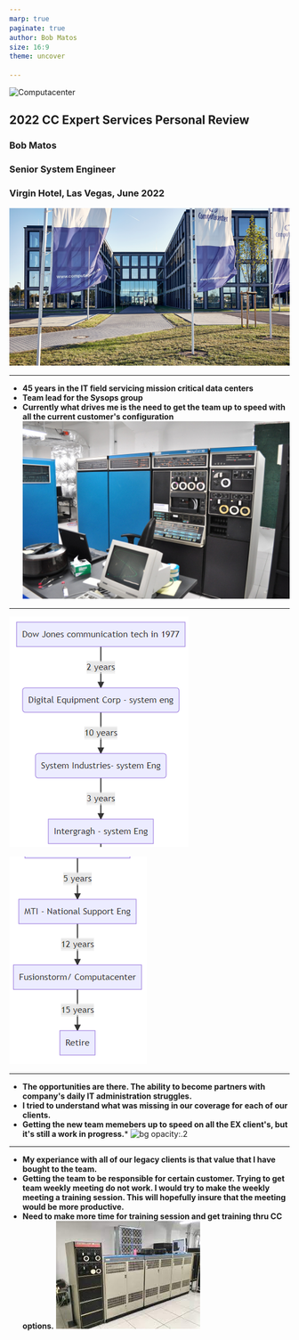 ```yaml
---
marp: true
paginate: true
author: Bob Matos
size: 16:9
theme: uncover

---
```


<style>
  :root {
    --color-background: #9BCFDF;
    --color-foreground: #101010;
  }
</style>


![Computacenter](https://upload.wikimedia.org/wikipedia/en/thumb/3/34/Computacenter_logo.svg/220px-Computacenter_logo.svg.png)
## 2022 CC Expert Services Personal Review
  ### Bob Matos
  ### Senior System Engineer
  ### Virgin Hotel, Las Vegas, June 2022
![bg opacity:.2](images\globalwwa.png)

---
+ **45 years in the IT field servicing mission critical data centers**
+ **Team lead for the Sysops group**
+ **Currently what drives me is the need to get the team up to speed with all the current customer's configuration**
![bg opacity:.2](images\DEC.jpg)
---
![bg left fit](images\Career_1.png)

![bg right fit](images\Career_2.png)

---
+ **The opportunities are there. The ability to become partners with company's  daily IT administration struggles.**
+ **I tried to understand what was missing in our coverage for each of our clients.**
+ **Getting the new team memebers up to speed on all the EX client's, but it's still a work in progress.***
![bg opacity:.2](images\DEC_1.jpg)
---
+ **My experiance with all of our legacy clients is that value that I have bought to the team.**
+ **Getting the team to be responsible for certain customer. Trying to get team weekly meeting do not work. I would try to make the weekly meeting a training session. This will hopefully insure that the meeting would be more productive.** 
+ **Need to make more time for training session and get training thru CC options.**
![bg opacity:.2](images\DEC_2.jpg)